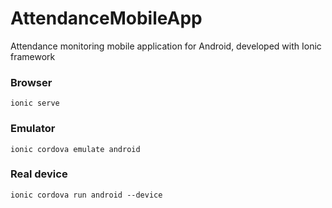# AttendanceMobileApp
Attendance monitoring mobile application for Android, developed with Ionic framework

### Browser
    ionic serve

### Emulator

    ionic cordova emulate android

### Real device
    ionic cordova run android --device
